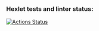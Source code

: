 ### Hexlet tests and linter status:
[![Actions Status](https://github.com/RustemYeldessov/python-project-83/actions/workflows/hexlet-check.yml/badge.svg)](https://github.com/RustemYeldessov/python-project-83/actions)